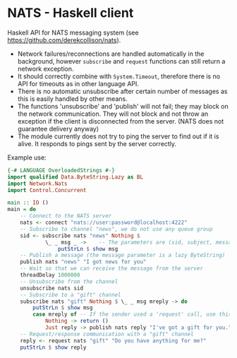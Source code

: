 NATS - Haskell client
==========

Haskell API for NATS messaging system (see https://github.com/derekcollison/nats).

* Network failures/reconnections are handled automatically in the background,
  however `subscribe` and `request` functions can still return a network exception.
* It should correctly combine with `System.Timeout`, therefore there is no API
  for timeouts as in other language API.
* There is no automatic unsubscribe after certain number of messages as this
  is easily handled by other means.
* The functions 'unsubscribe' and 'publish' will not fail; they may block
  on the network communication. They will not block and not throw an exception 
  if the client is disconnected from the server. (NATS does not guarantee delivery anyway)
* The module currently does not try to ping the server to find out if it is alive.
  It responds to pings sent by the server correctly.

Example use:

```Haskell
{-# LANGUAGE OverloadedStrings #-}
import qualified Data.ByteString.Lazy as BL
import Network.Nats
import Control.Concurrent

main :: IO ()
main = do
    -- Connect to the NATS server
    nats <- connect "nats://user:password@localhost:4222"
    -- Subscribe to channel "news", we do not use any queue group
    sid <- subscribe nats "news" Nothing $ 
            \_ _ msg _ ->    -- The parameters are (sid, subject, message, reply_subject)
                putStrLn $ show msg
    -- Publish a message (the message parameter is a lazy ByteString)
    publish nats "news" "I got news for you"
    -- Wait so that we can receive the message from the server
    threadDelay 1000000
    -- Unsubscribe from the channel
    unsubscribe nats sid
    -- Subscribe to a "gift" channel
    subscribe nats "gift" Nothing $ \_ _ msg mreply -> do
        putStrLn $ show msg
        case mreply of -- If the sender used a 'request' call, use this subject to send message back
            Nothing -> return ()
            Just reply -> publish nats reply "I've got a gift for you."
    -- Request/response communication with a "gift" channel
    reply <- request nats "gift" "Do you have anything for me?"
    putStrLn $ show reply
```
